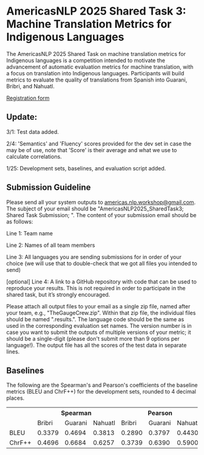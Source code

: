 
# AmericasNLP 2025 Shared Task 3: Machine Translation Metrics for Indigenous Languages

The AmericasNLP 2025 Shared Task on machine translation metrics for Indigenous languages is a competition intended to motivate the advancement of automatic evaluation metrics for machine translation, with a focus on translation into Indigenous languages. Participants will build metrics to evaluate the quality of translations from Spanish into Guarani, Bribri, and Nahuatl. 

[Registration form](https://docs.google.com/forms/d/e/1FAIpQLSfmV9gyab03pGGzzDJ9DohOf9AkDaZf_94RvTroqrGwJqr0VQ/viewform?usp=sharing)

## Update:

3/1: Test data added.

2/4: 'Semantics' and 'Fluency' scores provided for the dev set in case the may be of use, note that 'Score' is their average and what we use to calculate correlations.

1/25: Development sets, baselines, and evaluation script added.



## Submission Guideline
Please send all your system outputs to americas.nlp.workshop@gmail.com. The subject of your email should be "AmericasNLP2025_SharedTask3; Shared Task Submission; ". The content of your submission email should be as follows:

Line 1: Team name 

Line 2: Names of all team members


Line 3: All languages you are sending submissions for in order of your choice (we will use that to double-check that we got all files you intended to send)

[optional] Line 4: A link to a GitHub repository with code that can be used to reproduce your results. This is not required in order to participate in the shared task, but it’s strongly encouraged. 


Please attach all output files to your email as a single zip file, named after your team, e.g., "TheGaugeCrew.zip". Within that zip file, the individual files should be named ".results.". The language code should be the same as used in the corresponding evaluation set names. The version number is in case you want to submit the outputs of multiple versions of your metric; it should be a single-digit (please don't submit more than 9 options per language!). The output file has all the scores of the test data in separate lines. 



## Baselines
The following are the Spearman's and Pearson's coefficients of the baseline metrics (BLEU and ChrF++) for the development sets, rounded to 4 decimal places.

<table>
  <tr>
    <th colspan="1"></th>
    <th colspan="3">Spearman</th>
    <th colspan="3">Pearson</th>
  </tr>
  <tr>
    <td></td>
    <td>Bribri</td>
    <td>Guarani</td>
    <td>Nahuatl</td>
    <td>Bribri</td>
    <td>Guarani</td>
    <td>Nahuatl</td>
  </tr>
  <tr>
    <td>BLEU</td>
    <td>0.3379</td>
    <td> 0.4694</td>
    <td>0.3813</td>
    <td>0.2890</td>
    <td>0.3797</td>
    <td>0.4430</td>
  </tr>
  <tr>
    <td>ChrF++</td>
    <td>0.4696</td>
    <td>0.6684</td>
    <td>0.6257</td>
    <td>0.3739</td>
    <td>0.6390</td>
    <td>0.5900</td>
  </tr>
</table>
